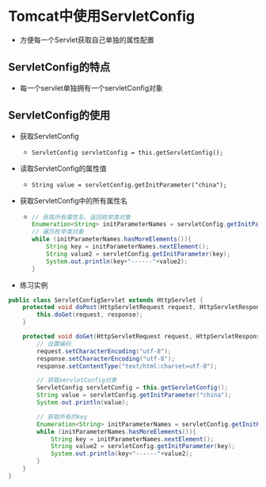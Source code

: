 # Tomcat中使用ServletConfig

- 方便每一个Servlet获取自己单独的属性配置

## ServletConfig的特点

- 每一个servlet单独拥有一个servletConfig对象

## ServletConfig的使用

- 获取ServletConfig

  - `ServletConfig servletConfig = this.getServletConfig();`

- 读取ServletConfig的属性值

  - `String value = servletConfig.getInitParameter("china");`

- 获取ServletConfig中的所有属性名

  - ```java
    // 获取所有属性名，返回枚举类对象
    Enumeration<String> initParameterNames = servletConfig.getInitParameterNames();
    // 遍历枚举类对象
    while (initParameterNames.hasMoreElements()){
        String key = initParameterNames.nextElement();
        String value2 = servletConfig.getInitParameter(key);
        System.out.println(key+"------"+value2);
    }
    ```

- 练习实例


```java
public class ServletConfigServlet extends HttpServlet {
    protected void doPost(HttpServletRequest request, HttpServletResponse response) throws ServletException, IOException {
        this.doGet(request, response);
    }

    protected void doGet(HttpServletRequest request, HttpServletResponse response) throws ServletException, IOException {
        // 设置编码
        request.setCharacterEncoding("utf-8");
        response.setCharacterEncoding("utf-8");
        response.setContentType("text/html:charset=utf-8");

        // 获取servletConfig对象
        ServletConfig servletConfig = this.getServletConfig();
        String value = servletConfig.getInitParameter("china");
        System.out.println(value);

        // 获取所有的key
        Enumeration<String> initParameterNames = servletConfig.getInitParameterNames();
        while (initParameterNames.hasMoreElements()){
            String key = initParameterNames.nextElement();
            String value2 = servletConfig.getInitParameter(key);
            System.out.println(key+"------"+value2);
        }
    }
}
```







